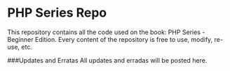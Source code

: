 PHP Series Repo
=========

This repository contains all the code used on the book: PHP Series - Beginner Edition. Every content of the repository is free to use, modify, re-use, etc.

###Updates and Erratas
All updates and erradas will be posted here.
